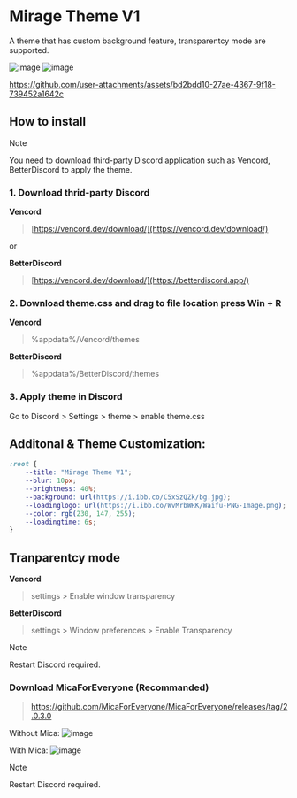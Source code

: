 # Mirage Theme V1
A theme that has custom background feature, transparentcy mode are supported.

![image](https://github.com/user-attachments/assets/1c884d91-246c-460a-9d4f-a8cae1cb506b)
![image](https://github.com/user-attachments/assets/a83bb5d5-389a-404b-830e-fbac0ee8945a)

https://github.com/user-attachments/assets/bd2bdd10-27ae-4367-9f18-739452a1642c

## How to install
> [!NOTE]
> You need to download third-party Discord application such as Vencord, BetterDiscord to apply the theme.

### 1. Download thrid-party Discord
**Vencord**
> [https://vencord.dev/download/](https://vencord.dev/download/)

or

**BetterDiscord**
> [https://vencord.dev/download/](https://betterdiscord.app/)

### 2. Download theme.css and drag to file location press Win + R
**Vencord**
> %appdata%/Vencord/themes

**BetterDiscord**
> %appdata%/BetterDiscord/themes

### 3. Apply theme in Discord
Go to Discord > Settings > theme > enable theme.css

## Additonal & Theme Customization:
```css
:root {
    --title: "Mirage Theme V1";
    --blur: 10px;
    --brightness: 40%;
    --background: url(https://i.ibb.co/C5xSzQZk/bg.jpg);
    --loadinglogo: url(https://i.ibb.co/WvMrbWRK/Waifu-PNG-Image.png);
    --color: rgb(230, 147, 255);
    --loadingtime: 6s;
}
```

## Tranparentcy mode
**Vencord**
> settings > Enable window transparency

**BetterDiscord**
> settings > Window preferences > Enable Transparency

> [!NOTE]
> Restart Discord required.

### Download MicaForEveryone (Recommanded)
> https://github.com/MicaForEveryone/MicaForEveryone/releases/tag/2.0.3.0

Without Mica:
![image](https://github.com/user-attachments/assets/507d0956-cdbb-4dec-83ca-4cb338838c06)

With Mica:
![image](https://github.com/user-attachments/assets/dd8e5449-d84b-4481-9c1f-b257434b5092)

> [!NOTE]
> Restart Discord required.
